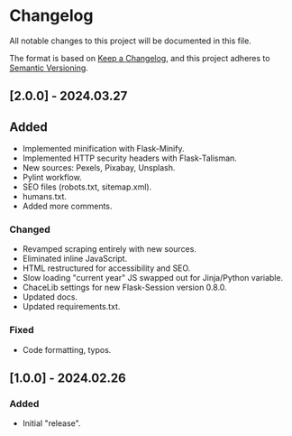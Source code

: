 # Changelog

All notable changes to this project will be documented in this file.

The format is based on [Keep a Changelog](https://keepachangelog.com/en/1.1.0/),
and this project adheres to [Semantic Versioning](https://semver.org/spec/v2.0.0.html).

## [2.0.0] - 2024.03.27

## Added

- Implemented minification with Flask-Minify.
- Implemented HTTP security headers with Flask-Talisman.
- New sources: Pexels, Pixabay, Unsplash.
- Pylint workflow.
- SEO files (robots.txt, sitemap.xml).
- humans.txt.
- Added more comments.

### Changed

- Revamped scraping entirely with new sources.
- Eliminated inline JavaScript.
- HTML restructured for accessibility and SEO.
- Slow loading "current year" JS swapped out for Jinja/Python variable.
- ChaceLib settings for new Flask-Session version 0.8.0.
- Updated docs.
- Updated requirements.txt.

### Fixed

- Code formatting, typos.

## [1.0.0] - 2024.02.26

### Added

- Initial "release".
